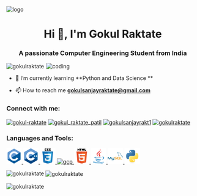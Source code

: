 ![logo](https://github.com/gokulraktate/gokulraktate/blob/main/Blue%20Modern%20Photo%20Technology%20YouTube%20Banner.png)

<h1 align="center">Hi 👋, I'm Gokul Raktate</h1>
<h3 align="center">A passionate Computer Engineering Student from India</h3>

<img align="right" alt="coding" width="400" src="https://cdn.dribbble.com/users/2131993/screenshots/4948736/thoughtworks-gif_dribbble.gif">


<p align="left"> <img src="https://komarev.com/ghpvc/?username=gokulraktate&label=Profile%20views&color=0e75b6&style=flat" alt="gokulraktate" /> </p>

- 🌱 I’m currently learning **Python and Data Science **

- 📫 How to reach me **gokulsanjayraktate@gmail.com**

<h3 align="left">Connect with me:</h3>
<p align="left">
<a href="https://www.linkedin.com/in/gokul-raktate-3a6789216" target="blank"><img align="center" src="https://raw.githubusercontent.com/rahuldkjain/github-profile-readme-generator/master/src/images/icons/Social/linked-in-alt.svg" alt="gokul-raktate" height="30" width="40" /></a>
<a href="https://instagram.com/gokul_raktate_patil" target="blank"><img align="center" src="https://raw.githubusercontent.com/rahuldkjain/github-profile-readme-generator/master/src/images/icons/Social/instagram.svg" alt="gokul_raktate_patil" height="30" width="40" /></a>
<a href="https://www.hackerrank.com/gokulsanjayrakt1" target="blank"><img align="center" src="https://raw.githubusercontent.com/rahuldkjain/github-profile-readme-generator/master/src/images/icons/Social/hackerrank.svg" alt="gokulsanjayrakt1" height="30" width="40" /></a>
<a href="https://www.leetcode.com/gokulraktate" target="blank"><img align="center" src="https://raw.githubusercontent.com/rahuldkjain/github-profile-readme-generator/master/src/images/icons/Social/leet-code.svg" alt="gokulraktate" height="30" width="40" /></a>
</p>

<h3 align="left">Languages and Tools:</h3>
<p align="left"> <a href="https://www.cprogramming.com/" target="_blank" rel="noreferrer"> <img src="https://raw.githubusercontent.com/devicons/devicon/master/icons/c/c-original.svg" alt="c" width="40" height="40"/> </a> <a href="https://www.w3schools.com/cpp/" target="_blank" rel="noreferrer"> <img src="https://raw.githubusercontent.com/devicons/devicon/master/icons/cplusplus/cplusplus-original.svg" alt="cplusplus" width="40" height="40"/> </a> <a href="https://www.w3schools.com/css/" target="_blank" rel="noreferrer"> <img src="https://raw.githubusercontent.com/devicons/devicon/master/icons/css3/css3-original-wordmark.svg" alt="css3" width="40" height="40"/> </a> <a href="https://cloud.google.com" target="_blank" rel="noreferrer"> <img src="https://www.vectorlogo.zone/logos/google_cloud/google_cloud-icon.svg" alt="gcp" width="40" height="40"/> </a> <a href="https://www.w3.org/html/" target="_blank" rel="noreferrer"> <img src="https://raw.githubusercontent.com/devicons/devicon/master/icons/html5/html5-original-wordmark.svg" alt="html5" width="40" height="40"/> </a> <a href="https://www.java.com" target="_blank" rel="noreferrer"> <img src="https://raw.githubusercontent.com/devicons/devicon/master/icons/java/java-original.svg" alt="java" width="40" height="40"/> </a> <a href="https://www.mysql.com/" target="_blank" rel="noreferrer"> <img src="https://raw.githubusercontent.com/devicons/devicon/master/icons/mysql/mysql-original-wordmark.svg" alt="mysql" width="40" height="40"/> </a> <a href="https://www.python.org" target="_blank" rel="noreferrer"> <img src="https://raw.githubusercontent.com/devicons/devicon/master/icons/python/python-original.svg" alt="python" width="40" height="40"/> </a> </p>

<p><img align="left" src="https://github-readme-stats.vercel.app/api/top-langs?username=gokulraktate&show_icons=true&locale=en&layout=compact" alt="gokulraktate" /></p>

<p>&nbsp;<img align="center" src="https://github-readme-stats.vercel.app/api?username=gokulraktate&show_icons=true&locale=en" alt="gokulraktate" /></p>

<p><img align="center" src="https://github-readme-streak-stats.herokuapp.com/?user=gokulraktate&" alt="gokulraktate" /></p>
